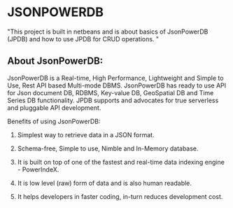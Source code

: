  # **JSONPOWERDB**

"This project is built in netbeans and is about basics of JsonPowerDB (JPDB) and how to use JPDB for CRUD operations. "

## About JsonPowerDB:

JsonPowerDB is a Real-time, High Performance, Lightweight and Simple to Use, Rest API based Multi-mode DBMS. JsonPowerDB has ready to use API for Json
document DB, RDBMS, Key-value DB, GeoSpatial DB and Time Series DB functionality. JPDB supports and advocates for true serverless and pluggable API development.


Benefits of using JsonPowerDB:

1. Simplest way to retrieve data in a JSON format.

2. Schema-free, Simple to use, Nimble and In-Memory database.

3. It is built on top of one of the fastest and real-time data indexing engine - PowerIndeX.

4. It is low level (raw) form of data and is also human readable.

5. It helps developers in faster coding, in-turn reduces development cost.
